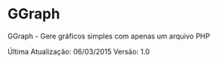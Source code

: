 # GGraph
GGraph - Gere gráficos simples com apenas um arquivo PHP

Última Atualização: 06/03/2015
Versão: 1.0